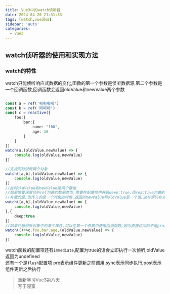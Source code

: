 ```yaml
---
title: Vue3中的watch侦听器
date: 2024-04-20 21:31:33
tags: [watch,vue源码]
sidebar: 'auto'
categories:
  - Vue3
---
```

## watch侦听器的使用和实现方法

<!--more-->

### watch的特性
watch只能侦听响应式数据的变化,函数的第一个参数是侦听数据源,第二个参数是一个回调函数,回调函数会返回oldValue和newValue两个参数  
```typescript

const a = ref('啦啦啦啦')
const b = ref('呵呵呵')
const c = reactive({
    foo:{
        bar:{
            name: "100",
            age: 10
        }
    }
})
watch(a,(oldValue,newValue) => {
    console.log(oldValue,newValue)
})

//支持同时侦听两个对象
watch([a,b],(oldValue,newValue) => {
    console.log(oldValue,newValue)
})
//此时oldValue和newValue是两个数组
//如果需要深度侦听ref包裹的数据类型,需要在配置项中开启deep:true,而reactive包裹的数据类型deep默认开启
//有趣的是,当传入的是一个对象的时候,返回的newValue和oldValue是一个值,这与源码有关,源码采用直接复制,引用类型对象会导致指向的地址相同,所以值相同
watch([a,b],(oldValue,newValue) => {
    console.log(oldValue,newValue)
},{
    deep:true
})
//如果只想侦听对象中的某个属性,可以在第一个参数中使用回调函数,因为直接访问的不是proxy代理的对象
watch(()=>c.foo.bar.age,(oldValue,newValue) => {
    console.log(oldValue,newValue)
})
```
watch函数的配置项还有`immediate`,配置为true的话会立即执行一次侦听,oldValue返回为undefined  
还有一个是`flush`配置项 pre表示组件更新之前调用,sync表示同步执行,post表示组件更新之后执行

>重新学习Vue3第八天  
>写于寝室